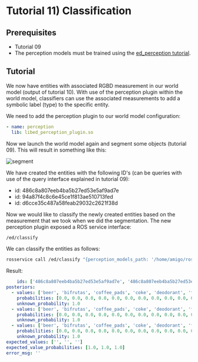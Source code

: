 # Tutorial 11) Classification

## Prerequisites

- Tutorial 09
- The perception models must be trained using the [ed_perception tutorial](https://github.com/tue-robotics/ed_perception).

## Tutorial

We now have entities with associated RGBD measurement in our world model (output of tutorial 10). With use of the perception plugin within the world model, classifiers can use the associated measurements to add a symbolic label (type) to the specific entity.

We need to add the perception plugin to our world model configuration:

```yaml
- name: perception
  lib: libed_perception_plugin.so
```

Now we launch the world model again and segment some objects (tutorial 09). This will result in something like this:

![segment](img/segment.png)

We have created the entities with the following ID's (can be queries with use of the query interface explained in tutorial 09):

- id: 486c8a807eeb4ba5b27ed53e5af9ad7e
- id: 94a87f4c8c6e45ce1f813ae510713fed
- id: d6cce35c487a58feab29032c2621f38d

Now we would like to classify the newly created entities based on the measurement that we took when we did the segmentation. The new perception plugin exposed a ROS service interface:

```bash
/ed/classify
```

We can classify the entities as follows:

```bash
rosservice call /ed/classify "{perception_models_path: '/home/amigo/ros/indigo/system/src/ed_perception_models/models/robotics_testlabs', ids: ["486c8a807eeb4ba5b27ed53e5af9ad7e","486c8a807eeb4ba5b27ed53e5af9ad7e","486c8a807eeb4ba5b27ed53e5af9ad7e"], property: 'type', prior: {values: [],  probabilities: [], unknown_probability: 0.1}}
```

Result:

```yaml
    ids: ['486c8a807eeb4ba5b27ed53e5af9ad7e', '486c8a807eeb4ba5b27ed53e5af9ad7e', '486c8a807eeb4ba5b27ed53e5af9ad7e']
posteriors:
  - values: ['beer', 'bifrutas', 'coffee_pads', 'coke', 'deodorant', 'fanta', 'ice_tea', 'mentos', 'sprite', 'tea', 'teddy_bear', 'water', 'xylit24_spearmint', 'xylit24_white']
    probabilities: [0.0, 0.0, 0.0, 0.0, 0.0, 0.0, 0.0, 0.0, 0.0, 0.0, 0.0, 0.0, 0.0, 0.0]
    unknown_probability: 1.0
  - values: ['beer', 'bifrutas', 'coffee_pads', 'coke', 'deodorant', 'fanta', 'ice_tea', 'mentos', 'sprite', 'tea', 'teddy_bear', 'water', 'xylit24_spearmint', 'xylit24_white']
    probabilities: [0.0, 0.0, 0.0, 0.0, 0.0, 0.0, 0.0, 0.0, 0.0, 0.0, 0.0, 0.0, 0.0, 0.0]
    unknown_probability: 1.0
  - values: ['beer', 'bifrutas', 'coffee_pads', 'coke', 'deodorant', 'fanta', 'ice_tea', 'mentos', 'sprite', 'tea', 'teddy_bear', 'water', 'xylit24_spearmint', 'xylit24_white']
    probabilities: [0.0, 0.0, 0.0, 0.0, 0.0, 0.0, 0.0, 0.0, 0.0, 0.0, 0.0, 0.0, 0.0, 0.0]
    unknown_probability: 1.0
expected_values: ['', '', '']
expected_value_probabilities: [1.0, 1.0, 1.0]
error_msg: ''
```
